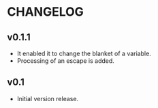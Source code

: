 
CHANGELOG
==========================================

v0.1.1
------------------------------------------

* It enabled it to change the blanket of a variable.
* Processing of an escape is added.

v0.1
------------------------------------------

* Initial version release.